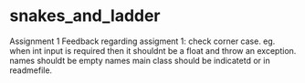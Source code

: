 # snakes_and_ladder
Assignment 1
Feedback regarding assigment 1:
  check corner case. eg. when int input is required then it shouldnt be a float and throw an exception.
  names shouldt be empty names
  main class should be indicatetd or in readmefile.
